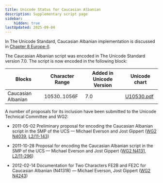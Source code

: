 ```yaml
---
title: Unicode Status for Caucasian Albanian
description: Supplementary script page
sidebar:
    hidden: true
lastUpdated: 2025-09-04
---
```


In The Unicode Standard, Caucasian Albanian implementation is discussed in [Chapter 8 Europe-II](http://www.unicode.org/versions/latest/ch08.pdf).

[comment]: # (end of intro)

[comment]: # (start of blocks)

The Caucasian Albanian script was encoded in The Unicode Standard version 7.0. The script is now encoded in the following block:

| Blocks | Character Range | Added in Unicode Version | Unicode chart |
| ------ | --------------- | ------------------------ | ------------- |
| Caucasian Albanian | 10530..1056F | 7.0 | [U10530.pdf](http://www.unicode.org/charts/PDF/U10530.pdf) |

[comment]: # (end of blocks)

[comment]: # (start of chars)



[comment]: # (end of chars)

[comment]: # (start of rest)

A number of proposals for its inclusion have been submitted to the Unicode Technical Committee and WG2:

- 2011-05-02 Preliminary proposal for encoding the Caucasian Albanian script in the SMP of the UCS — Michael Everson and Jost Gippert ([WG2 N4039](https://www.unicode.org/wg2/docs/n4039.pdf), [L2/11-143](http://www.unicode.org/cgi-bin/GetMatchingDocs.pl?L2/11-143))

- 2011-10-28 Proposal for encoding the Caucasian Albanian script in the SMP of the UCS — Michael Everson and Jost Gippert ([WG2 N4131](https://www.unicode.org/wg2/docs/n4131.pdf), [L2/11-296](http://www.unicode.org/cgi-bin/GetMatchingDocs.pl?L2/11-296))

- 2012-02-14 Documentation for Two Characters FE2B and FE2C for Caucasian Albanian (N4131R) — Michael Everson, Jost Gippert ([WG2 N4243](https://www.unicode.org/wg2/docs/n4243.pdf))
